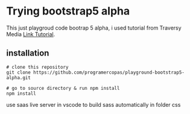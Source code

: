 # Trying bootstrap5 alpha

This just playgroud code bootrap 5 alpha, i used tutorial from Traversy Media [Link Tutorial](https://www.youtube.com/watch?v=I7CfaDYzTVM).

## installation
```
# clone this repository
git clone https://github.com/programercopas/playground-bootstrap5-alpha.git

# go to source directory & run npm install
npm install
```
use saas live server in vscode to build sass automatically in folder css
